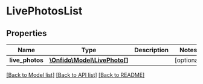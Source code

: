 # LivePhotosList

## Properties
Name | Type | Description | Notes
------------ | ------------- | ------------- | -------------
**live_photos** | [**\Onfido\Model\LivePhoto[]**](LivePhoto.md) |  | [optional] 

[[Back to Model list]](../README.md#documentation-for-models) [[Back to API list]](../README.md#documentation-for-api-endpoints) [[Back to README]](../README.md)


